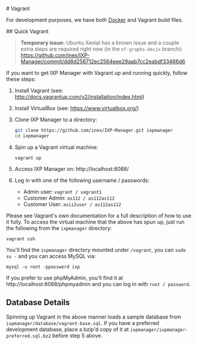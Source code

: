 # Vagrant

For development purposes, we have both [Docker](docker.md) and Vagrant build files.




## Quick Vagrant

> **Temporary issue:** Ubuntu Xenial has a known issue and a couple extra steps are required right now (in the `nf-graphs-decix` branch): https://github.com/inex/IXP-Manager/commit/dd8d256712ec2564eee29aab7cc2eabdf33466d6

If you want to get IXP Manager with Vagrant up and running quickly, follow these steps:

1. Install Vagrant (see: http://docs.vagrantup.com/v2/installation/index.html)
2. Install VirtualBox (see: https://www.virtualbox.org/)
3. Clone IXP Manager to a directory:

    ```sh
    git clone https://github.com/inex/IXP-Manager.git ixpmanager
    cd ixpmanager
    ```

4. Spin up a Vagrant virtual machine:

    ```
    vagrant up
    ```

5. Access IXP Manager on: http://localhost:8088/

6. Log in with one of the following username / passwords:

   - Admin user: `vagrant / vagrant1`
   - Customer Admin: `as112 / as112as112`
   - Customer User: `asii2user / as112as112`

Please see Vagrant's own documentation for a full description of how to use it fully. To access the virtual machine that the above has spun up, just run the following from the `ixpmanager` directory:

```
vagrant ssh
```

You'll find the `ixpmanager` directory mounted under `/vagrant`, you can `sudo su -` and you can access MySQL via:

```
mysql -u root -ppassword ixp
```

If you prefer to use phpMyAdmin, you'll find it at http://localhost:8088/phpmyadmin and you can log in with `root / password`.


## Database Details

Spinning up Vagrant in the above manner loads a sample database from `ixpmanager/database/vagrant-base.sql`. If you have a preferred development database, place a bzip'd copy of it at `ixpmanager/ixpmanager-preferred.sql.bz2` before step 5 above.
